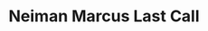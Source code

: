 ---
title: "Neiman Marcus Last Call"
url: /grapevine/neiman-marcus-last-call/
shop: department store
---